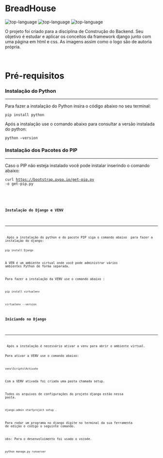 <h1 align="left">BreadHouse</h1>

<p align="left" display="inline-block">

<img src="https://img.shields.io/badge/Python-000000?style=for-the-badge&logo=python&logoColor=green"  alt="top-language"/>
<img src="https://img.shields.io/badge/Django-000000?style=for-the-badge&logo=django&logoColor=green" alt="top-language"/>
<img src="https://img.shields.io/badge/HTML-000000?style=for-the-badge&logo=html5&logoColor=green" alt="top-language"/>
</p>
<p>O projeto foi criado para a disciplina de Construção do Backend. Seu objetivo é estudar e aplicar os conceitos da framework django junto com uma página em html e css. As imagens  assim como o logo são de autoria própria.</p>
<br> 
        
 <h1 align="left">Pré-requisitos</h1>


<h3 align="left">Instalação do Python</h3> 

---
<p>Para fazer a instalação do Python insira o código abaixo no seu terminal: 

<code>pip install python</code>

Após a instalação use o comando abaixo para consultar a versão instalada do python:  

<code>python –version</code></p>

<h3 align="left">Instalação dos Pacotes do PIP</h3>

---
<p>Caso o PIP não esteja instalado você pode instalar inserindo o comando abaixo:

<code>curl https://bootstrap.pypa.io/get-pip.py -o get-pip.py<code>

</p>

<h3 align="left">Instalação do Django e VENV</h3>

---

<p> Após a instalação do python e do pacote PIP siga o comando abaixo  para fazer a instalação do django: 

 <code>pip install Django</code>

A  VEN é um ambiente virtual onde você pode administrar vários ambientes Python de forma separada. 
 
Para fazer a instalação da VENV use o comando abaixo : 

<code>pip install virtualenv</code>

<code>virtualenv --version</code></p>

<h3 align="left">Iniciando no Django</h3>

---
<p> Após a instalação é necessário ativar a venv para abrir o ambiente virtual. 

Para ativar a VENV use o comando abaixo: 

<code>venv\Scripts\Activate</code>

Com a VENV ativada foi criada uma pasta chamada setup.

Todos os  arquivos de  configurações do projeto django estão nessa pasta. 
 
<code>django-admin startproject setup .</code>

Para rodar um programa no django digite no terminal da  sua ferramenta de edição o código o seguinte comando.

obs: Para o desenvolvimento foi usado o vscode.

<code>python manage.py runserver</code>

</p>

